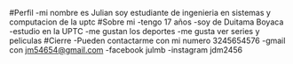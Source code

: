 #Perfil
-mi nombre es Julian soy estudiante de ingenieria en sistemas y computacion de la uptc
#Sobre mi
-tengo 17 años 
-soy de Duitama Boyaca
-estudio en la UPTC
-me gustan los deportes 
-me gusta ver series y peliculas
#Cierre
-Pueden contactarme con mi numero 3245654576
-gmail con jm54654@gmail.com
-facebook julmb
-instagram jdm2456
